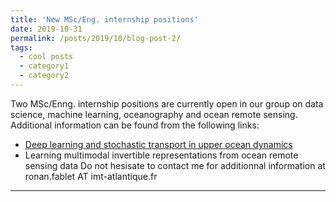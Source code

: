 ```yaml
---
title: 'New MSc/Eng. internship positions'
date: 2019-10-31
permalink: /posts/2019/10/blog-post-2/
tags:
  - cool posts
  - category1
  - category2
---
```


Two MSc/Enng. internship positions are currently open in our group on data science, machine learning, oceanography and ocean remote sensing. Additional information can be found from the following links:
* <a href="http://www.madics.fr/event/1571394504-2649/?instance_id=1228"> Deep learning and stochastic transport in upper ocean dynamics</a>
* Learning multimodal invertible representations from ocean remote sensing data
Do not hesisate to contact me for additionnal information at ronan.fablet AT imt-atlantique.fr

------
